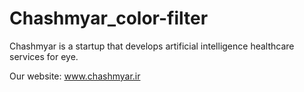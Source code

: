 # Chashmyar_color-filter
Chashmyar is a startup that develops artificial intelligence healthcare services for eye.

Our website: www.chashmyar.ir
